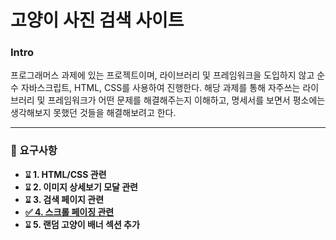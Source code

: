 # 고양이 사진 검색 사이트

### Intro

프로그래머스 과제에 있는 프로젝트이며, 라이브러리 및 프레임워크을 도입하지 않고 순수 자바스크립트, HTML, CSS를 사용하여 진행한다.
해당 과제를 통해 자주쓰는 라이브러리 및 프레임워크가 어떤 문제를 해결해주는지 이해하고, 명세서를 보면서 평소에는 생각해보지 못했던 것들을 해결해보려고 한다.

---

### 🎯 요구사항

- **⌛︎ 1. HTML/CSS 관련**
- **⌛︎ 2. 이미지 상세보기 모달 관련**
- **⌛︎ 3. 검색 페이지 관련**
- [**✅ 4. 스크롤 페이징 관련**](https://github.com/kimmihi/vanilla-pjt-cat-image-search/blob/main/docs/4-%EC%8A%A4%ED%81%AC%EB%A1%A4%20%ED%8E%98%EC%9D%B4%EC%A7%95.md)
- **⌛︎ 5. 랜덤 고양이 배너 섹션 추가**

